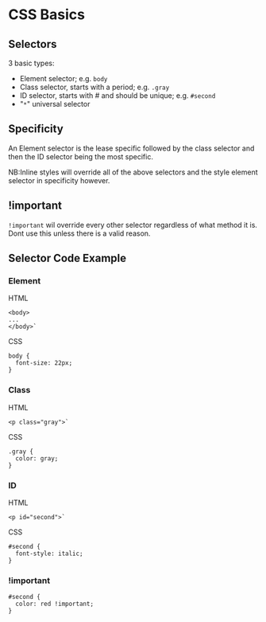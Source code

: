 # CSS Basics

## Selectors
3 basic types:
- Element selector; e.g. `body`
- Class selector, starts with a period; e.g. `.gray`
- ID selector, starts with # and should be unique; e.g. `#second`
- "`*`" universal selector

## Specificity
An Element selector is the lease specific followed by the class selector and then the ID selector being the most specific. 

NB:Inline styles will override all of the above selectors and the style element selector in specificity however.

## !important
`!important` wil override every other selector regardless of what method it is. Dont use this unless there is a valid reason.

## Selector Code Example
### Element
HTML
```
<body>
...
</body>`
```
CSS
```
body {
  font-size: 22px;
}
```
### Class
HTML
```
<p class="gray">`
```
CSS
```
.gray {
  color: gray;
}
```
### ID
HTML
```
<p id="second">`
```
CSS
```
#second {
  font-style: italic;
}
```
### !important
```
#second {
  color: red !important;
}
```
